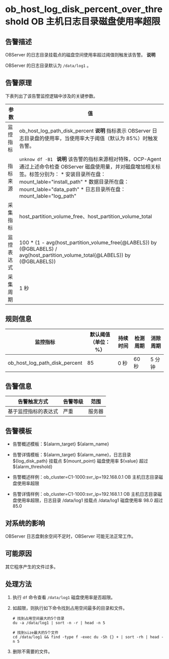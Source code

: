 ob_host_log_disk_percent_over_threshold OB 主机日志目录磁盘使用率超限 
=============================================================================



告警描述 
-------------------------

OBServer 的日志目录挂载点的磁盘空间使用率超过阈值则触发该告警。
**说明**



OBServer 的日志目录默认为 `/data/log1` 。

告警原理 
-------------------------

下表列出了该告警监控逻辑中涉及的关键参数。


|  参数   |                                                                                                                                                                                             值                                                                                                                                                                                             |
|-------|-------------------------------------------------------------------------------------------------------------------------------------------------------------------------------------------------------------------------------------------------------------------------------------------------------------------------------------------------------------------------------------------|
| 监控指标  | ob_host_log_path_disk_percent **说明**  指标表示 OBServer 日志目录盘的使用率，当使用率大于阈值（默认为 85%）时触发告警。                                                                                                                                                                                                                                                                     |
| 指标来源  | ```unknow df -B1 ```  **说明**  该告警的指标来源相对特殊，OCP-Agent 通过上述命令检查 OBServer 磁盘使用量，并对磁盘增加相关标签。标签分别为： * 安装目录所在盘：mount_lable="install_path"   * 数据目录所在盘：mount_lable="data_path"   * 日志目录所在盘：mount_lable="log_path"    |
| 采集指标  | host_partition_volume_free、host_partition_volume_total                                                                                                                                                                                                                                                                                                                                    |
| 监控表达式 | 100 \* (1 - avg(host_partition_volume_free{@LABELS}) by (@GBLABELS) / avg(host_partition_volume_total{@LABELS}) by (@GBLABELS))                                                                                                                                                                                                                                                           |
| 采集周期  | 1 秒                                                                                                                                                                                                                                                                                                                                                                                       |



规则信息 
-------------------------



|             监控指标              | 默认阈值（单位：%） | 持续时间 | 检测周期 | 消除周期 |
|-------------------------------|------------|------|------|------|
| ob_host_log_path_disk_percent | 85         | 0 秒  | 60 秒 | 5 分钟 |



告警信息 
-------------------------



|   告警触发方式   | 告警等级 | 范围  |
|------------|------|-----|
| 基于监控指标的表达式 | 严重   | 服务器 |



告警模板 
-------------------------

* 告警概述模板：\${alarm_target} ${alarm_name}

  

* 告警详情模板：\${alarm_target} \${alarm_name}，日志目录 \${log_disk_path} 挂载点 \${mount_point} 磁盘使用率 \${value} 超过 ${alarm_threshold}

  

* 告警概述样例：ob_cluster=C1-1000:svr_ip=192.168.0.1 OB 主机日志目录磁盘使用率超限

  

* 告警详情样例：ob_cluster=C1-1000:svr_ip=192.168.1.1 OB 主机日志目录磁盘使用率超限，日志目录 /data/log1 挂载点 /data/log1 磁盘使用率 98.0 超过 85.0

  




对系统的影响 
---------------------------

OBServer 日志盘剩余空间不足时，OBServer 可能无法正常工作。

可能原因 
-------------------------

其它程序产生的文件过多。

处理方法 
-------------------------

1. 执行 `df` 命令查看 `/data/log1` 磁盘使用率是否超限。

   

2. 如超限，则执行如下命令找到占用空间最多的目录和文件。

   ```shell
   # 找到占用空间最大的5个目录
   du -a /data/log1 | sort -n -r | head -n 5
   
   # 找到size最大的5个文件
   cd /data/log1 && find -type f -exec du -Sh {} + | sort -rh | head -n 5
   ```

   

3. 删除不需要的文件。

   



